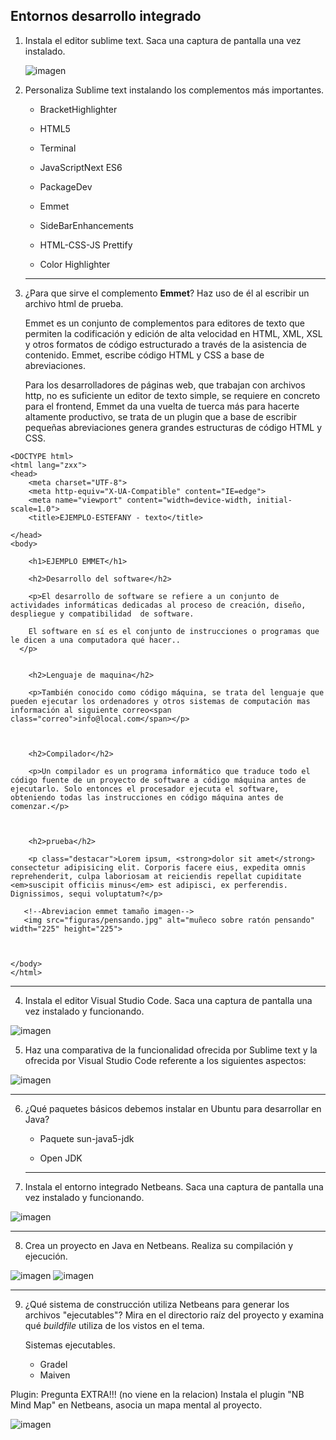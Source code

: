 ## Entornos desarrollo integrado

1. Instala el editor sublime text. Saca una captura de pantalla una vez instalado.

   ![imagen](https://user-images.githubusercontent.com/113978919/212051624-41fc6d90-c3bb-4c2a-9a5e-d51e381daf99.png)
  

2. Personaliza Sublime text instalando los complementos más importantes. 

   - BracketHighlighter
   - HTML5
   - Terminal
   - JavaScriptNext ES6
   - PackageDev

   - Emmet

   - SideBarEnhancements

   - HTML-CSS-JS Prettify

   - Color Highlighter

     

   ------

3. ¿Para que sirve el complemento **Emmet**? Haz uso de él al escribir un archivo html de prueba.

   Emmet es un conjunto de complementos para editores de texto que permiten la codificación y edición de alta  velocidad en HTML, XML, XSL y otros formatos de código estructurado a  través de la asistencia de contenido. Emmet, escribe código HTML y CSS a base de abreviaciones.

   Para los desarrolladores de páginas  web, que trabajan con archivos http, no es suficiente un editor de texto simple, se requiere en concreto para el frontend, Emmet da una vuelta  de tuerca más para hacerte altamente productivo, se trata de un plugin  que a base de escribir pequeñas abreviaciones genera grandes estructuras de código HTML y CSS.
```
<DOCTYPE html>
<html lang="zxx">
<head>
    <meta charset="UTF-8">
    <meta http-equiv="X-UA-Compatible" content="IE=edge">
    <meta name="viewport" content="width=device-width, initial-scale=1.0">
    <title>EJEMPLO-ESTEFANY - texto</title>
    
</head>
<body>

    <h1>EJEMPLO EMMET</h1>

    <h2>Desarrollo del software</h2>

    <p>El desarrollo de software se refiere a un conjunto de actividades informáticas dedicadas al proceso de creación, diseño, despliegue y compatibilidad  de software.

    El software en sí es el conjunto de instrucciones o programas que le dicen a una computadora qué hacer.. 
  </p>


    <h2>Lenguaje de maquina</h2>

    <p>También conocido como código máquina, se trata del lenguaje que pueden ejecutar los ordenadores y otros sistemas de computación mas información al siguiente correo<span class="correo">info@local.com</span></p>



    <h2>Compilador</h2>

    <p>Un compilador es un programa informático que traduce todo el código fuente de un proyecto de software a código máquina antes de ejecutarlo. Solo entonces el procesador ejecuta el software, obteniendo todas las instrucciones en código máquina antes de comenzar.</p>


   
    <h2>prueba</h2>

    <p class="destacar">Lorem ipsum, <strong>dolor sit amet</strong>  consectetur adipisicing elit. Corporis facere eius, expedita omnis reprehenderit, culpa laboriosam at reiciendis repellat cupiditate <em>suscipit officiis minus</em> est adipisci, ex perferendis. Dignissimos, sequi voluptatum?</p>
   
   <!--Abreviacion emmet tamaño imagen-->
   <img src="figuras/pensando.jpg" alt="muñeco sobre ratón pensando" width="225" height="225">
   

    
</body>
</html>
```
   ------

4. Instala el editor Visual Studio Code. Saca una captura de pantalla una vez instalado y funcionando.
  
![imagen](https://user-images.githubusercontent.com/113978919/212053446-d23544b4-e25d-4967-880e-5b362e144197.png)

  

5. Haz una comparativa de la funcionalidad ofrecida por Sublime text y la ofrecida por Visual Studio Code referente a los siguientes aspectos:

 ![imagen](https://user-images.githubusercontent.com/113978919/212053878-3e6d79c4-880b-4bc4-9fe2-7f031b5cf6c5.png)


   ------

6. ¿Qué paquetes básicos debemos instalar en Ubuntu para desarrollar en Java?

   - Paquete sun-java5-jdk 

   - Open JDK

  

   ------

7. Instala el entorno integrado Netbeans. Saca una captura de pantalla una vez instalado y funcionando. 

 ![imagen](https://user-images.githubusercontent.com/113978919/212054031-68763b7c-4a69-4186-a48d-aa17d055c088.png)

   

   ------

8. Crea un proyecto en Java en Netbeans. Realiza su compilación y ejecución.

 ![imagen](https://user-images.githubusercontent.com/113978919/212054209-446ce4e0-24ec-4131-a4ec-c979097fcd61.png)
 ![imagen](https://user-images.githubusercontent.com/113978919/212054115-53f7ebea-e0cb-4821-9088-804fddbf990a.png)

   ------

9. ¿Qué sistema de construcción utiliza Netbeans para generar los archivos "ejecutables"? Mira en el directorio raíz del proyecto y examina qué *buildfile* utiliza de los vistos en el tema.

   Sistemas ejecutables.
   - Gradel
   - Maiven



Plugin: Pregunta EXTRA!!! (no viene en la relacion)
Instala el plugin "NB Mind Map" en Netbeans, asocia un mapa mental al proyecto.

![imagen](https://user-images.githubusercontent.com/113978919/212054363-d97153e0-8441-4965-b1a6-eb9dcdefef9a.png)

